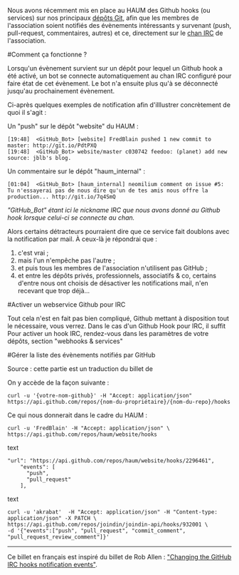 <!--t Activer un Github hook pour IRC t-->

Nous avons récemment mis en place au HAUM des Github hooks (ou services) sur nos principaux [dépôts Git][1], afin que les membres de l'association soient notifiés des évènements intéressants y survenant (push, pull-request, commentaires, autres) et ce, directement sur le [chan IRC][2] de l'association.

#Comment ça fonctionne ?

Lorsqu'un évènement survient sur un dépôt pour lequel un Github hook a été activé, un bot se connecte automatiquement au chan IRC configuré pour faire état de cet évènement. Le bot n'a ensuite plus qu'à se déconnecté jusqu'au prochainement évènement. 

Ci-après quelques exemples de notification afin d'illlustrer concrètement de quoi il s'agit :

Un "push" sur le dépôt "website" du HAUM :

    [19:48]  <GitHub_Bot> [website] FredBlain pushed 1 new commit to master: http://git.io/PdtPXQ  
    [19:48]  <GitHub_Bot> website/master c030742 feedoo: (planet) add new source: jblb's blog.

Un commentaire  sur le dépôt "haum_internal" :

    [01:04]  <GitHub_Bot> [haum_internal] neomilium comment on issue #5: Tu n'essayerai pas de nous dire qu'un de tes amis nous offre la production... http://git.io/7q4SmQ 

 *"GitHub_Bot" étant ici le nickname IRC que nous avons donné au Github hook lorsque celui-ci se connecte au chan.*

Alors certains détracteurs pourraient dire que ce service fait doublons avec la notification par mail. À ceux-là je répondrai que :

 1. c'est vrai ;
 2. mais l'un n'empêche pas l'autre ;
 3. et puis tous les membres de l'association n'utilisent pas GitHub ;
 4. et entre les dépôts privés, professionnels, associatifs & co, certains d'entre nous ont choisis de désactiver les notifications mail, n'en recevant que trop déjà...



#Activer un webservice Github pour IRC

Tout cela n'est en fait pas bien compliqué, Github mettant à disposition tout le nécessaire, vous verrez.
Dans le cas d'un Github Hook pour IRC, il suffit 
Pour activer un hook IRC, rendez-vous dans les paramètres de votre dépôts, section "webhooks & services"

#Gérer la liste des évènements notifiés par GitHub

Source : cette partie est un traduction du billet de 

On y accède de la façon suivante :

    curl -u '{votre-nom-github}' -H "Accept: application/json" 
    https://api.github.com/repos/{nom-du-propriétaire}/{nom-du-repo}/hooks

Ce qui nous donnerait dans le cadre du HAUM : 

    curl -u 'FredBlain' -H "Accept: application/json" \
    https://api.github.com/repos/haum/website/hooks

text

    "url": "https://api.github.com/repos/haum/website/hooks/2296461",
        "events": [
          "push",
          "pull_request"
        ],
    
text

    curl -u 'akrabat'  -H "Accept: application/json" -H "Content-type: application/json" -X PATCH \
    https://api.github.com/repos/joindin/joindin-api/hooks/932001 \
    -d '{"events":["push", "pull_request", "commit_comment", "pull_request_review_comment"]}'


----------
Ce billet en français est inspiré du billet de Rob Allen : ["Changing the GitHub IRC hooks notification events"][3].

  [1]: https://github.com/haum
  [2]: http://irc.lc/freenode/haum/
  [3]: http://akrabat.com/computing/changing-the-github-irc-hooks-notification-events/